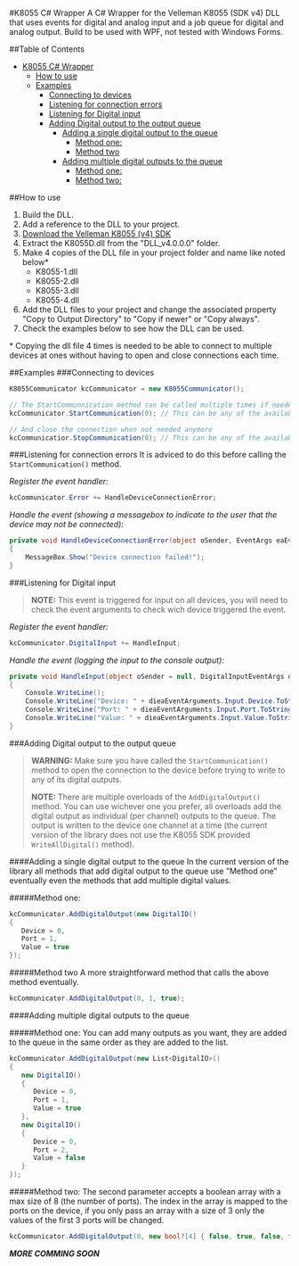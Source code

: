 #K8055 C# Wrapper
A C# Wrapper for the Velleman K8055 (SDK v4) DLL that uses events for digital and analog input and a job queue for digital and analog output. Build to be used with WPF, not tested with Windows Forms.

##Table of Contents

- [K8055 C# Wrapper](#)
	- [How to use](#)
	- [Examples](#)
		- [Connecting to devices](#)
		- [Listening for connection errors](#)
		- [Listening for Digital input](#)
		- [Adding Digital output to the output queue](#)
			- [Adding a single digital output to the queue](#)
				- [Method one:](#)
				- [Method two](#)
			- [Adding multiple digital outputs to the queue](#)
				- [Method one:](#)
				- [Method two:](#)

##How to use
1. Build the DLL.
2. Add a reference to the DLL to your project.
3. [Download the Velleman K8055 (v4) SDK](http://www.velleman.eu/support/downloads/?code=K8055&type=9)
4. Extract the K8055D.dll from the "DLL_v4.0.0.0" folder.
5. Make 4 copies of the DLL file in your project folder and name like noted below*
    * K8055-1.dll
    * K8055-2.dll
    * K8055-3.dll
    * K8055-4.dll
6. Add the DLL files to your project and change the associated property "Copy to Output Directory" to "Copy if newer" or "Copy always".
7. Check the examples below to see how the DLL can be used.

\* Copying the dll file 4 times is needed to be able to connect to multiple devices at ones without having to open and close connections each time.

##Examples
###Connecting to devices
```csharp
K8055Communicator kcCommunicator = new K8055Communicator();

// The StartCommunnication method can be called multiple times if needed
kcCommunicator.StartCommunication(0); // This can be any of the available devices (0, 1, 2 or 3)

// And close the connection when not needed anymore
kcCommunicatior.StopCommunication(0); // This can be any of the available devices (0, 1, 2 or 3)
````

###Listening for connection errors
It is adviced to do this before calling the `StartCommunication()` method.

*Register the event handler:*
````csharp
kcCommunicator.Error += HandleDeviceConnectionError;
````

*Handle the event (showing a messagebox to indicate to the user that the device may not be connected):*
````csharp
private void HandleDeviceConnectionError(object oSender, EventArgs eaEventArguments)
{
    MessageBox.Show("Device connection failed!");
}
````

###Listening for Digital input
> **NOTE:** This event is triggered for input on all devices, you will need 
> to check the event arguments to check wich device triggered the event.

*Register the event handler:*
````csharp
kcCommunicator.DigitalInput += HandleInput;
````

*Handle the event (logging the input to the console output):*
````csharp
private void HandleInput(object oSender = null, DigitalInputEventArgs dieaEventArguments = null)
{
    Console.WriteLine();
    Console.WriteLine("Device: " + dieaEventArguments.Input.Device.ToString());
    Console.WriteLine("Port: " + dieaEventArguments.Input.Port.ToString());
    Console.WriteLine("Value: " + dieaEventArguments.Input.Value.ToString());
}
````

###Adding Digital output to the output queue
> **WARNING:** Make sure you have called the `StartCommunication()` method to open the connection
> to the device before trying to write to any of its digital outputs.
>
> **NOTE:** There are multiple overloads of the `AddDigitalOutput()` method. You can use
> wichever one you prefer, all overloads add the digital output as individual (per channel)
> outputs to the queue. The output is written to the device one channel at a time (the 
> current version of the library does not use the K8055 SDK provided `WriteAllDigital()` method). 

####Adding a single digital output to the queue
In the current version of the library all methods that add digital output to the queue use "Method one" eventually even the methods that add multiple digital values.

#####Method one:
````csharp
kcCommunicator.AddDigitalOutput(new DigitalIO()
{
   Device = 0,
   Port = 1,
   Value = true
});
````

#####Method two
A more straightforward method that calls the above method eventually.
````csharp
kcCommunicator.AddDigitalOutput(0, 1, true);
````

####Adding multiple digital outputs to the queue

#####Method one:
You can add many outputs as you want, they are added to the queue in the same order as they are added to the list.
````csharp
kcCommunicator.AddDigitalOutput(new List<DigitalIO>()
{
   new DigitalIO()
   {
      Device = 0,
      Port = 1,
      Value = true
   },
   new DigitalIO()
   {
      Device = 0,
      Port = 2,
      Value = false
   }
});
````

#####Method two:
The second parameter accepts a boolean array with a max size of 8 (the number of ports). The index in the array is mapped to the ports on the device, if you only pass an array with a size of 3 only the values of the first 3 ports will be changed.
````csharp
kcCommunicator.AddDigitalOutput(0, new bool?[4] { false, true, false, false });
````

__*MORE COMMING SOON*__
